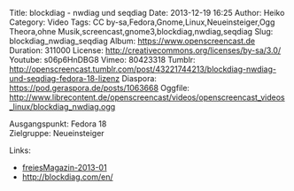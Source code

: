 Title: blockdiag - nwdiag und seqdiag
Date: 2013-12-19 16:25
Author: Heiko
Category: Video
Tags: CC by-sa,Fedora,Gnome,Linux,Neueinsteiger,Ogg Theora,ohne Musik,screencast,gnome3,blockdiag,nwdiag,seqdiag
Slug: blockdiag_nwdiag_seqdiag
Album: https://www.openscreencast.de
Duration: 311000
License: http://creativecommons.org/licenses/by-sa/3.0/
Youtube: s06p6HnDBG8
Vimeo: 80423318
Tumblr: http://openscreencast.tumblr.com/post/43221744213/blockdiag-nwdiag-und-seqdiag-fedora-18-lizenz
Diaspora: https://pod.geraspora.de/posts/1063668
Oggfile: http://www.librecontent.de/openscreencast/videos/openscreencast_videos_linux/blockdiag_nwdiag.ogg

Ausgangspunkt: Fedora 18  
Zielgruppe: Neueinsteiger  

Links:

  * [freiesMagazin-2013-01](http://www.freiesmagazin.de/freiesMagazin-2013-01 "Link zu freiesmagazin.de")
  * <http://blockdiag.com/en/>

